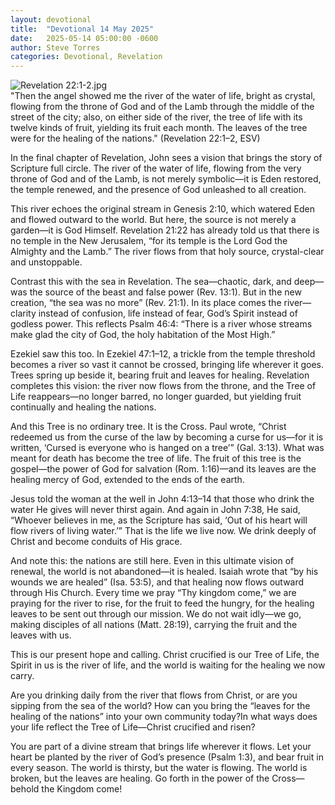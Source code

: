 ```yaml
---
layout: devotional
title:  "Devotional 14 May 2025"
date:   2025-05-14 05:00:00 -0600
author: Steve Torres
categories: Devotional, Revelation
---
```

<img src="https://sitemedia.esteeb.com/file/esteebcomsitemedia/devotional_images/Revelation/Rev-22_1-2.jpg?raw=true" alt="Revelation 22:1-2.jpg" style="max-width: 100%; height: auto;">

<div class="scripture">
  "Then the angel showed me the river of the water of life, bright as crystal, flowing from the throne of God and of the Lamb through the middle of the street of the city; also, on either side of the river, the tree of life with its twelve kinds of fruit, yielding its fruit each month. The leaves of the tree were for the healing of the nations." (Revelation 22:1–2, ESV)
</div>

In the final chapter of Revelation, John sees a vision that brings the story of Scripture full circle. The river of the water of life, flowing from the very throne of God and of the Lamb, is not merely symbolic—it is Eden restored, the temple renewed, and the presence of God unleashed to all creation.

This river echoes the original stream in Genesis 2:10, which watered Eden and flowed outward to the world. But here, the source is not merely a garden—it is God Himself. Revelation 21:22 has already told us that there is no temple in the New Jerusalem, “for its temple is the Lord God the Almighty and the Lamb.” The river flows from that holy source, crystal-clear and unstoppable.

Contrast this with the sea in Revelation. The sea—chaotic, dark, and deep—was the source of the beast and false power (Rev. 13:1). But in the new creation, “the sea was no more” (Rev. 21:1). In its place comes the river—clarity instead of confusion, life instead of fear, God’s Spirit instead of godless power. This reflects Psalm 46:4: “There is a river whose streams make glad the city of God, the holy habitation of the Most High.”

Ezekiel saw this too. In Ezekiel 47:1–12, a trickle from the temple threshold becomes a river so vast it cannot be crossed, bringing life wherever it goes. Trees spring up beside it, bearing fruit and leaves for healing. Revelation completes this vision: the river now flows from the throne, and the Tree of Life reappears—no longer barred, no longer guarded, but yielding fruit continually and healing the nations.

And this Tree is no ordinary tree. It is the Cross. Paul wrote, “Christ redeemed us from the curse of the law by becoming a curse for us—for it is written, ‘Cursed is everyone who is hanged on a tree’” (Gal. 3:13). What was meant for death has become the tree of life. The fruit of this tree is the gospel—the power of God for salvation (Rom. 1:16)—and its leaves are the healing mercy of God, extended to the ends of the earth.

Jesus told the woman at the well in John 4:13–14 that those who drink the water He gives will never thirst again. And again in John 7:38, He said, “Whoever believes in me, as the Scripture has said, ‘Out of his heart will flow rivers of living water.’” That is the life we live now. We drink deeply of Christ and become conduits of His grace.

And note this: the nations are still here. Even in this ultimate vision of renewal, the world is not abandoned—it is healed. Isaiah wrote that “by his wounds we are healed” (Isa. 53:5), and that healing now flows outward through His Church. Every time we pray “Thy kingdom come,” we are praying for the river to rise, for the fruit to feed the hungry, for the healing leaves to be sent out through our mission. We do not wait idly—we go, making disciples of all nations (Matt. 28:19), carrying the fruit and the leaves with us.

This is our present hope and calling. Christ crucified is our Tree of Life, the Spirit in us is the river of life, and the world is waiting for the healing we now carry.

Are you drinking daily from the river that flows from Christ, or are you sipping from the sea of the world? How can you bring the “leaves for the healing of the nations” into your own community today?In what ways does your life reflect the Tree of Life—Christ crucified and risen?

You are part of a divine stream that brings life wherever it flows. Let your heart be planted by the river of God’s presence (Psalm 1:3), and bear fruit in every season. The world is thirsty, but the water is flowing. The world is broken, but the leaves are healing. Go forth in the power of the Cross—behold the Kingdom come!

